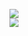 [![](https://img.shields.io/badge/Made%20With-Github%20Spray-lightgrey.svg?style=for-the-badge&logo=github)](https://github.com/Annihil/github-spray#4913)  
[![](https://i.imgur.com/2DrTn0Z.gif)](https://github.com/Annihil/github-spray)